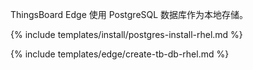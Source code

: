 ThingsBoard Edge 使用 PostgreSQL 数据库作为本地存储。

{% include templates/install/postgres-install-rhel.md %}

{% include templates/edge/create-tb-db-rhel.md %}